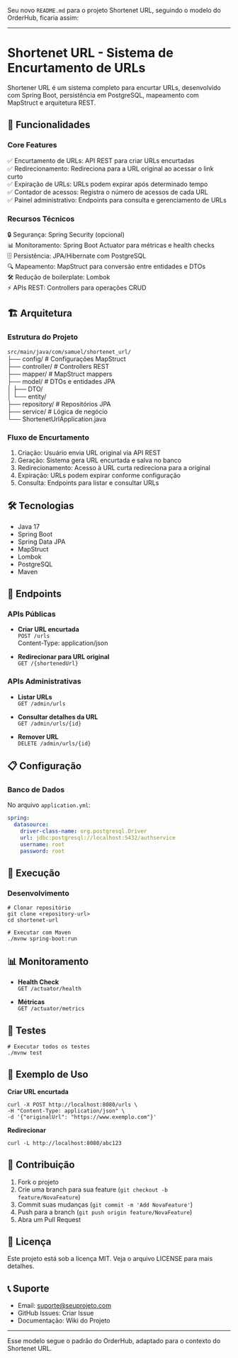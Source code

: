 Seu novo `README.md` para o projeto Shortenet URL, seguindo o modelo do OrderHub, ficaria assim:

---

# Shortenet URL - Sistema de Encurtamento de URLs

Shortener URL é um sistema completo para encurtar URLs, desenvolvido com Spring Boot, persistência em PostgreSQL, mapeamento com MapStruct e arquitetura REST.

## 🚀 Funcionalidades

### Core Features

✅ Encurtamento de URLs: API REST para criar URLs encurtadas  
✅ Redirecionamento: Redireciona para a URL original ao acessar o link curto  
✅ Expiração de URLs: URLs podem expirar após determinado tempo  
✅ Contador de acessos: Registra o número de acessos de cada URL  
✅ Painel administrativo: Endpoints para consulta e gerenciamento de URLs

### Recursos Técnicos

🔒 Segurança: Spring Security (opcional)  
📊 Monitoramento: Spring Boot Actuator para métricas e health checks  
🗄️ Persistência: JPA/Hibernate com PostgreSQL  
🔍 Mapeamento: MapStruct para conversão entre entidades e DTOs  
🛠️ Redução de boilerplate: Lombok  
⚡ APIs REST: Controllers para operações CRUD

## 🏗️ Arquitetura

### Estrutura do Projeto

`src/main/java/com/samuel/shortenet_url/`  
├── config/          \# Configurações MapStruct  
├── controller/      \# Controllers REST  
├── mapper/          \# MapStruct mappers  
├── model/           \# DTOs e entidades JPA  
│   ├── DTO/  
│   └── entity/  
├── repository/      \# Repositórios JPA  
├── service/         \# Lógica de negócio  
└── ShortenetUrlApplication.java

### Fluxo de Encurtamento

1. Criação: Usuário envia URL original via API REST
2. Geração: Sistema gera URL encurtada e salva no banco
3. Redirecionamento: Acesso à URL curta redireciona para a original
4. Expiração: URLs podem expirar conforme configuração
5. Consulta: Endpoints para listar e consultar URLs

## 🛠️ Tecnologias

- Java 17
- Spring Boot
- Spring Data JPA
- MapStruct
- Lombok
- PostgreSQL
- Maven

## 🚦 Endpoints

### APIs Públicas

- **Criar URL encurtada**  
  `POST /urls`  
  Content-Type: application/json

- **Redirecionar para URL original**  
  `GET /{shortenedUrl}`

### APIs Administrativas

- **Listar URLs**  
  `GET /admin/urls`

- **Consultar detalhes da URL**  
  `GET /admin/urls/{id}`

- **Remover URL**  
  `DELETE /admin/urls/{id}`

## 📋 Configuração

### Banco de Dados

No arquivo `application.yml`:

```yaml
spring:
  datasource:
    driver-class-name: org.postgresql.Driver
    url: jdbc:postgresql://localhost:5432/authservice
    username: root
    password: root
```

## 🚀 Execução

### Desenvolvimento

```shell
# Clonar repositório
git clone <repository-url>
cd shortenet-url

# Executar com Maven
./mvnw spring-boot:run
```

## 📊 Monitoramento

- **Health Check**  
  `GET /actuator/health`

- **Métricas**  
  `GET /actuator/metrics`

## 🧪 Testes

```shell
# Executar todos os testes
./mvnw test
```

## 📝 Exemplo de Uso

**Criar URL encurtada**

```shell
curl -X POST http://localhost:8080/urls \
-H "Content-Type: application/json" \
-d '{"originalUrl": "https://www.exemplo.com"}'
```

**Redirecionar**

```shell
curl -L http://localhost:8080/abc123
```

## 🤝 Contribuição

1. Fork o projeto
2. Crie uma branch para sua feature (`git checkout -b feature/NovaFeature`)
3. Commit suas mudanças (`git commit -m 'Add NovaFeature'`)
4. Push para a branch (`git push origin feature/NovaFeature`)
5. Abra um Pull Request

## 📄 Licença

Este projeto está sob a licença MIT. Veja o arquivo LICENSE para mais detalhes.

## 📞 Suporte

- Email: suporte@seuprojeto.com
- GitHub Issues: Criar Issue
- Documentação: Wiki do Projeto

---

Esse modelo segue o padrão do OrderHub, adaptado para o contexto do Shortenet URL.
